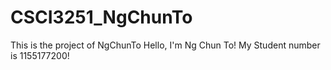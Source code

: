 # CSCI3251_NgChunTo
This is the project of NgChunTo
Hello, I'm Ng Chun To!
My Student number is 1155177200!
